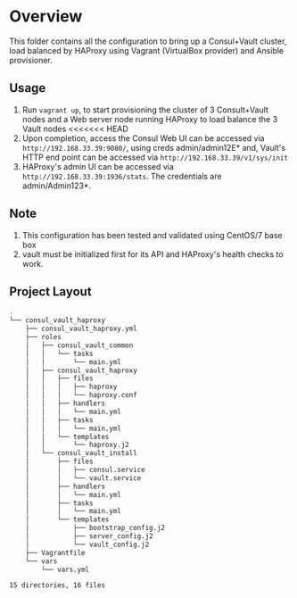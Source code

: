 # Overview
This folder contains all the configuration to bring up a Consul+Vault cluster, load balanced by HAProxy using Vagrant (VirtualBox provider) and Ansible provisioner. 

## Usage
1. Run ```vagrant up```, to start provisioning the cluster of 3 Consult+Vault nodes and a Web server node running HAProxy to load balance the 3 Vault nodes 
<<<<<<< HEAD
2. Upon completion, access the Consul Web UI can be accessed via ```http://192.168.33.39:9080/```, using creds admin/admin12E* and, Vault's HTTP end point can be accessed via ```http://192.168.33.39/v1/sys/init```
3. HAProxy's admin UI can be accessed via ```http://192.168.33.39:1936/stats```. The credentials are admin/Admin123*.

## Note
1. This configuration has been tested and validated using CentOS/7 base box
3. vault must be initialized first for its API and HAProxy's health checks to work.
 

## Project Layout
```bash
.
└── consul_vault_haproxy
    ├── consul_vault_haproxy.yml
    ├── roles
    │   ├── consul_vault_common
    │   │   └── tasks
    │   │       └── main.yml
    │   ├── consul_vault_haproxy
    │   │   ├── files
    │   │   │   ├── haproxy
    │   │   │   └── haproxy.conf
    │   │   ├── handlers
    │   │   │   └── main.yml
    │   │   ├── tasks
    │   │   │   └── main.yml
    │   │   └── templates
    │   │       └── haproxy.j2
    │   └── consul_vault_install
    │       ├── files
    │       │   ├── consul.service
    │       │   └── vault.service
    │       ├── handlers
    │       │   └── main.yml
    │       ├── tasks
    │       │   └── main.yml
    │       └── templates
    │           ├── bootstrap_config.j2
    │           ├── server_config.j2
    │           └── vault_config.j2
    ├── Vagrantfile
    └── vars
        └── vars.yml

15 directories, 16 files

```
